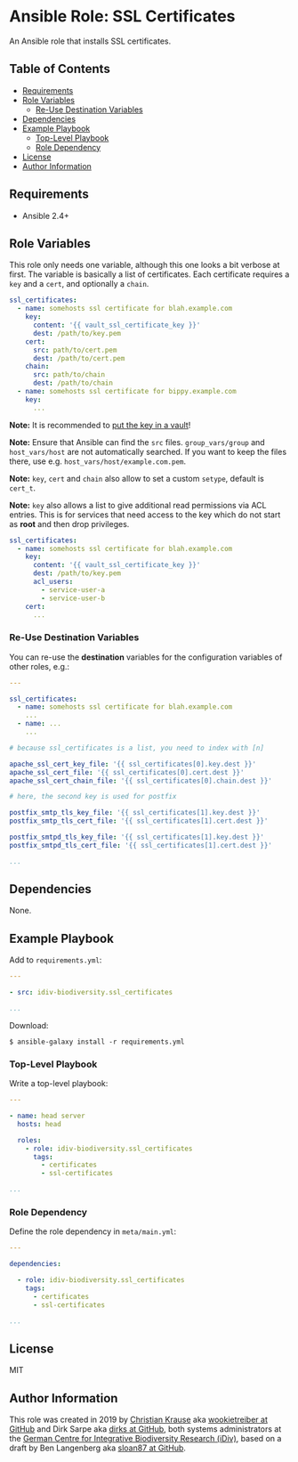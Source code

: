 Ansible Role: SSL Certificates
==============================

An Ansible role that installs SSL certificates.

Table of Contents
-----------------

<!-- toc -->

- [Requirements](#requirements)
- [Role Variables](#role-variables)
  * [Re-Use Destination Variables](#re-use-destination-variables)
- [Dependencies](#dependencies)
- [Example Playbook](#example-playbook)
  * [Top-Level Playbook](#top-level-playbook)
  * [Role Dependency](#role-dependency)
- [License](#license)
- [Author Information](#author-information)

<!-- tocstop -->

Requirements
------------

- Ansible 2.4+

Role Variables
--------------

This role only needs one variable, although this one looks a bit verbose at
first. The variable is basically a list of certificates. Each certificate
requires a `key` and a `cert`, and optionally a `chain`.

```yml
ssl_certificates:
  - name: somehosts ssl certificate for blah.example.com
    key:
      content: '{{ vault_ssl_certificate_key }}'
      dest: /path/to/key.pem
    cert:
      src: path/to/cert.pem
      dest: /path/to/cert.pem
    chain:
      src: path/to/chain
      dest: /path/to/chain
  - name: somehosts ssl certificate for bippy.example.com
    key:
      ...
```

**Note:** It is recommended to [put the key in a vault][vault]!

**Note:** Ensure that Ansible can find the `src` files. `group_vars/group` and
`host_vars/host` are not automatically searched. If you want to keep the files
there, use e.g. `host_vars/host/example.com.pem`.

**Note:** `key`, `cert` and `chain` also allow to set a custom `setype`,
default is `cert_t`.

**Note:** `key` also allows a list to give additional read permissions via ACL
entries. This is for services that need access to the key which do not start as
**root** and then drop privileges.

```yml
ssl_certificates:
  - name: somehosts ssl certificate for blah.example.com
    key:
      content: '{{ vault_ssl_certificate_key }}'
      dest: /path/to/key.pem
      acl_users:
        - service-user-a
        - service-user-b
    cert:
      ...
```

### Re-Use Destination Variables

You can re-use the **destination** variables for the configuration variables of
other roles, e.g.:

```yml
---

ssl_certificates:
  - name: somehosts ssl certificate for blah.example.com
    ...
  - name: ...
    ...

# because ssl_certificates is a list, you need to index with [n]

apache_ssl_cert_key_file: '{{ ssl_certificates[0].key.dest }}'
apache_ssl_cert_file: '{{ ssl_certificates[0].cert.dest }}'
apache_ssl_cert_chain_file: '{{ ssl_certificates[0].chain.dest }}'

# here, the second key is used for postfix

postfix_smtp_tls_key_file: '{{ ssl_certificates[1].key.dest }}'
postfix_smtp_tls_cert_file: '{{ ssl_certificates[1].cert.dest }}'

postfix_smtpd_tls_key_file: '{{ ssl_certificates[1].key.dest }}'
postfix_smtpd_tls_cert_file: '{{ ssl_certificates[1].cert.dest }}'

...
```

Dependencies
------------

None.

Example Playbook
----------------

Add to `requirements.yml`:

```yml
---

- src: idiv-biodiversity.ssl_certificates

...
```

Download:

```console
$ ansible-galaxy install -r requirements.yml
```

### Top-Level Playbook

Write a top-level playbook:

```yml
---

- name: head server
  hosts: head

  roles:
    - role: idiv-biodiversity.ssl_certificates
      tags:
        - certificates
        - ssl-certificates

...
```

### Role Dependency

Define the role dependency in `meta/main.yml`:

```yml
---

dependencies:

  - role: idiv-biodiversity.ssl_certificates
    tags:
      - certificates
      - ssl-certificates

...
```

License
-------

MIT

Author Information
------------------

This role was created in 2019 by [Christian Krause][author] aka [wookietreiber
at GitHub][wookietreiber] and Dirk Sarpe aka [dirks at GitHub][dirks], both
systems administrators at the [German Centre for Integrative Biodiversity
Research (iDiv)][idiv], based on a draft by Ben Langenberg aka [sloan87 at
GitHub][sloan87].


[author]: https://www.idiv.de/groups_and_people/employees/details/eshow/krause-christian.html
[idiv]: https://www.idiv.de/
[dirks]: https://github.com/dirks
[sloan87]: https://github.com/sloan87
[wookietreiber]: https://github.com/wookietreiber
[vault]: https://docs.ansible.com/ansible/latest/user_guide/vault.html
